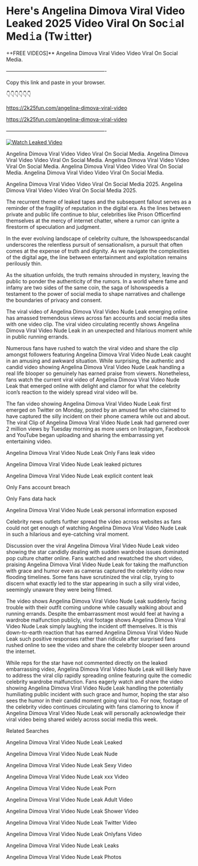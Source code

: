 # Here's Angelina Dimova Viral Video Leaked 2025 Video Viral On Soc𝚒al Med𝚒a (Tw𝚒tter)

++FREE VIDEOS]** Angelina Dimova Viral Video Video Viral On Social Media.

———————————————————-

Copy this link and paste in your browser.

👇👇👇👇👇👇

https://2k25fun.com/angelina-dimova-viral-video

https://2k25fun.com/angelina-dimova-viral-video

———————————————————-

[![Watch Leaked Video](https://miro.medium.com/v2/resize:fit:828/format:webp/1*cilzJN44JGOrTw9NJCrNHA.gif "Watch Leaked Video")](https://2k25fun.com/angelina-dimova-viral-video)

Angelina Dimova Viral Video Video Viral On Social Media. Angelina Dimova Viral Video Video Viral On Social Media. Angelina Dimova Viral Video Video Viral On Social Media. Angelina Dimova Viral Video Video Viral On Social Media. Angelina Dimova Viral Video Video Viral On Social Media.

Angelina Dimova Viral Video Video Viral On Social Media 2025. Angelina Dimova Viral Video Video Viral On Social Media 2025.

The recurrent theme of leaked tapes and the subsequent fallout serves as a reminder of the fragility of reputation in the digital era. As the lines between private and public life continue to blur, celebrities like Prison Officerfind themselves at the mercy of internet chatter, where a rumor can ignite a firestorm of speculation and judgment.

In the ever evolving landscape of celebrity culture, the Ishowspeedscandal underscores the relentless pursuit of sensationalism, a pursuit that often comes at the expense of truth and dignity. As we navigate the complexities of the digital age, the line between entertainment and exploitation remains perilously thin.

As the situation unfolds, the truth remains shrouded in mystery, leaving the public to ponder the authenticity of the rumors. In a world where fame and infamy are two sides of the same coin, the saga of Ishowspeedis a testament to the power of social media to shape narratives and challenge the boundaries of privacy and consent.

The viral video of Angelina Dimova Viral Video Nude Leak emerging online has amassed tremendous views across fan accounts and social media sites with one video clip. The viral video circulating recently shows Angelina Dimova Viral Video Nude Leak in an unexpected and hilarious moment while in public running errands.

Numerous fans have rushed to watch the viral video and share the clip amongst followers featuring Angelina Dimova Viral Video Nude Leak caught in an amusing and awkward situation. While surprising, the authentic and candid video showing Angelina Dimova Viral Video Nude Leak handling a real life blooper so genuinely has earned praise from viewers. Nonetheless, fans watch the current viral video of Angelina Dimova Viral Video Nude Leak that emerged online with delight and clamor for what the celebrity icon’s reaction to the widely spread viral video will be.

The fan video showing Angelina Dimova Viral Video Nude Leak first emerged on Twitter on Monday, posted by an amused fan who claimed to have captured the silly incident on their phone camera while out and about. The viral Clip of Angelina Dimova Viral Video Nude Leak had garnered over 2 million views by Tuesday morning as more users on Instagram, Facebook and YouTube began uploading and sharing the embarrassing yet entertaining video.

Angelina Dimova Viral Video Nude Leak Only Fans leak video

Angelina Dimova Viral Video Nude Leak leaked pictures

Angelina Dimova Viral Video Nude Leak explicit content leak

Only Fans account breach

Only Fans data hack

Angelina Dimova Viral Video Nude Leak personal information exposed

Celebrity news outlets further spread the video across websites as fans could not get enough of watching Angelina Dimova Viral Video Nude Leak in such a hilarious and eye-catching viral moment.

Discussion over the viral Angelina Dimova Viral Video Nude Leak video showing the star candidly dealing with sudden wardrobe issues dominated pop culture chatter online. Fans watched and rewatched the short video, praising Angelina Dimova Viral Video Nude Leak for taking the malfunction with grace and humor even as cameras captured the celebrity video now flooding timelines. Some fans have scrutinized the viral clip, trying to discern what exactly led to the star appearing in such a silly viral video, seemingly unaware they were being filmed.

The video shows Angelina Dimova Viral Video Nude Leak suddenly facing trouble with their outfit coming undone while casually walking about and running errands. Despite the embarrassment most would feel at having a wardrobe malfunction publicly, viral footage shows Angelina Dimova Viral Video Nude Leak simply laughing the incident off themselves. It is this down-to-earth reaction that has earned Angelina Dimova Viral Video Nude Leak such positive responses rather than ridicule after surprised fans rushed online to see the video and share the celebrity blooper seen around the internet.

While reps for the star have not commented directly on the leaked embarrassing video, Angelina Dimova Viral Video Nude Leak will likely have to address the viral clip rapidly spreading online featuring quite the comedic celebrity wardrobe malfunction. Fans eagerly watch and share the video showing Angelina Dimova Viral Video Nude Leak handling the potentially humiliating public incident with such grace and humor, hoping the star also sees the humor in their candid moment going viral too. For now, footage of the celebrity video continues circulating with fans clamoring to know if Angelina Dimova Viral Video Nude Leak will personally acknowledge their viral video being shared widely across social media this week.

Related Searches

Angelina Dimova Viral Video Nude Leak Leaked

Angelina Dimova Viral Video Nude Leak Nude

Angelina Dimova Viral Video Nude Leak Sexy Video

Angelina Dimova Viral Video Nude Leak xxx Video

Angelina Dimova Viral Video Nude Leak Porn

Angelina Dimova Viral Video Nude Leak Adult Video

Angelina Dimova Viral Video Nude Leak Shower Video

Angelina Dimova Viral Video Nude Leak Twitter Video

Angelina Dimova Viral Video Nude Leak Onlyfans Video

Angelina Dimova Viral Video Nude Leak Leaks

Angelina Dimova Viral Video Nude Leak Photos
